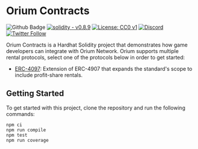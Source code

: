 # Orium Contracts

![Github Badge](https://github.com/OriumNetwork/orium-aavegotchi-lending/actions/workflows/master.yaml/badge.svg)
[![solidity - v0.8.9](https://img.shields.io/static/v1?label=solidity&message=v0.8.9&color=2ea44f&logo=solidity)](https://github.com/OriumNetwork)
[![License: CC0 v1](https://img.shields.io/badge/License-CC0v1-blue.svg)](https://creativecommons.org/publicdomain/zero/1.0/legalcode)
[![Discord](https://img.shields.io/discord/1009147970832322632?label=discord&logo=discord&logoColor=white)](https://discord.gg/NaNTgPK5rx)
[![Twitter Follow](https://img.shields.io/twitter/follow/oriumnetwork?label=Follow&style=social)](https://twitter.com/OriumNetwork)

Orium Contracts is a Hardhat Solidity project that demonstrates how game developers can integrate with Orium 
Network. Orium supports multiple rental protocols, select one of the protocols below in order to get started:

* [ERC-4097](./docs/ERC4907.md): Extension of ERC-4907 that expands the standard's scope to include profit-share rentals. 

## Getting Started

To get started with this project, clone the repository and run the following commands:

```shell
npm ci
npm run compile
npm test
npm run coverage
```
